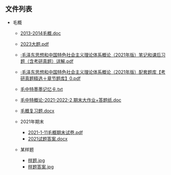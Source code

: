 

## 文件列表

- 毛概
    - [2013-2014毛概.doc](https://github.com/Open-BJUT/BJUT-Helper/raw/master/./%E6%AF%9B%E6%A6%82/2013-2014%E6%AF%9B%E6%A6%82.doc)
    - [2023大题.pdf](https://github.com/Open-BJUT/BJUT-Helper/raw/master/./%E6%AF%9B%E6%A6%82/2023%E5%A4%A7%E9%A2%98.pdf)
    - [·毛泽东思想和中国特色社会主义理论体系概论（2021年版）笔记和课后习题（含考研真题）详解.pdf](https://github.com/Open-BJUT/BJUT-Helper/raw/master/./%E6%AF%9B%E6%A6%82/%C2%B7%E6%AF%9B%E6%B3%BD%E4%B8%9C%E6%80%9D%E6%83%B3%E5%92%8C%E4%B8%AD%E5%9B%BD%E7%89%B9%E8%89%B2%E7%A4%BE%E4%BC%9A%E4%B8%BB%E4%B9%89%E7%90%86%E8%AE%BA%E4%BD%93%E7%B3%BB%E6%A6%82%E8%AE%BA%EF%BC%882021%E5%B9%B4%E7%89%88%EF%BC%89%E7%AC%94%E8%AE%B0%E5%92%8C%E8%AF%BE%E5%90%8E%E4%B9%A0%E9%A2%98%EF%BC%88%E5%90%AB%E8%80%83%E7%A0%94%E7%9C%9F%E9%A2%98%EF%BC%89%E8%AF%A6%E8%A7%A3.pdf)
    - [·毛泽东思想和中国特色社会主义理论体系概论（2021年版）配套题库【考研真题精选＋章节题库】0.pdf](https://github.com/Open-BJUT/BJUT-Helper/raw/master/./%E6%AF%9B%E6%A6%82/%C2%B7%E6%AF%9B%E6%B3%BD%E4%B8%9C%E6%80%9D%E6%83%B3%E5%92%8C%E4%B8%AD%E5%9B%BD%E7%89%B9%E8%89%B2%E7%A4%BE%E4%BC%9A%E4%B8%BB%E4%B9%89%E7%90%86%E8%AE%BA%E4%BD%93%E7%B3%BB%E6%A6%82%E8%AE%BA%EF%BC%882021%E5%B9%B4%E7%89%88%EF%BC%89%E9%85%8D%E5%A5%97%E9%A2%98%E5%BA%93%E3%80%90%E8%80%83%E7%A0%94%E7%9C%9F%E9%A2%98%E7%B2%BE%E9%80%89%EF%BC%8B%E7%AB%A0%E8%8A%82%E9%A2%98%E5%BA%93%E3%80%910.pdf)
    - [毛中特墨墨记忆卡.txt](https://github.com/Open-BJUT/BJUT-Helper/blob/master/./%E6%AF%9B%E6%A6%82/%E6%AF%9B%E4%B8%AD%E7%89%B9%E5%A2%A8%E5%A2%A8%E8%AE%B0%E5%BF%86%E5%8D%A1.txt)
    - [毛中特概论-2021-2022-2 期末大作业+答题纸.doc](https://github.com/Open-BJUT/BJUT-Helper/raw/master/./%E6%AF%9B%E6%A6%82/%E6%AF%9B%E4%B8%AD%E7%89%B9%E6%A6%82%E8%AE%BA-2021-2022-2%20%E6%9C%9F%E6%9C%AB%E5%A4%A7%E4%BD%9C%E4%B8%9A%2B%E7%AD%94%E9%A2%98%E7%BA%B8.doc)
    - [毛概复习题.docx](https://github.com/Open-BJUT/BJUT-Helper/raw/master/./%E6%AF%9B%E6%A6%82/%E6%AF%9B%E6%A6%82%E5%A4%8D%E4%B9%A0%E9%A2%98.docx)

    - 2021年期末
        - [2021-1-11毛概期末试卷.pdf](https://github.com/Open-BJUT/BJUT-Helper/raw/master/./%E6%AF%9B%E6%A6%82%5C2021%E5%B9%B4%E6%9C%9F%E6%9C%AB/2021-1-11%E6%AF%9B%E6%A6%82%E6%9C%9F%E6%9C%AB%E8%AF%95%E5%8D%B7.pdf)
        - [2021试题答案.docx](https://github.com/Open-BJUT/BJUT-Helper/raw/master/./%E6%AF%9B%E6%A6%82%5C2021%E5%B9%B4%E6%9C%9F%E6%9C%AB/2021%E8%AF%95%E9%A2%98%E7%AD%94%E6%A1%88.docx)

    - 某样题
        - [样题.jpg](https://github.com/Open-BJUT/BJUT-Helper/raw/master/./%E6%AF%9B%E6%A6%82%5C%E6%9F%90%E6%A0%B7%E9%A2%98/%E6%A0%B7%E9%A2%98.jpg)
        - [样题答案.jpg](https://github.com/Open-BJUT/BJUT-Helper/raw/master/./%E6%AF%9B%E6%A6%82%5C%E6%9F%90%E6%A0%B7%E9%A2%98/%E6%A0%B7%E9%A2%98%E7%AD%94%E6%A1%88.jpg)
